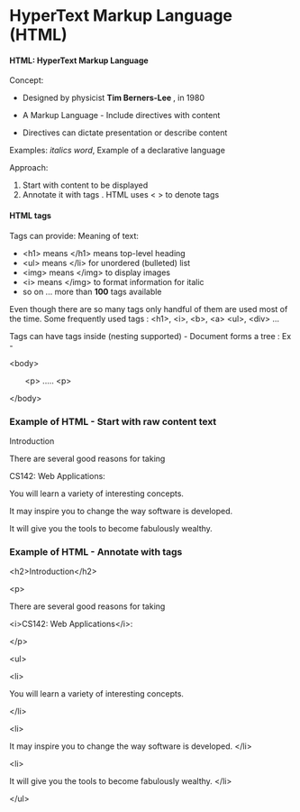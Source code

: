 #  HyperText Markup Language (HTML)

#### HTML: HyperText Markup Language

Concept: 

* Designed by physicist <b>Tim Berners-Lee </b>, in 1980

* A Markup Language - Include directives with content

* Directives can dictate presentation or describe content

Examples: <i>italics word</i>, <title>Title words</title> Example of a declarative language

Approach:

1. Start with content to be displayed
2. Annotate it with tags . HTML uses < > to denote tags

#### HTML tags

Tags can provide: Meaning of text:
<ul>
<li>  &lt;h1&gt means &lt;/h1&gt means top-level heading </li>
<li>  &lt;ul&gt means &lt;/li&gt for unordered (bulleted) list </li>
<li>  &lt;img&gt means &lt;/img&gt to display images </li>
<li>  &lt;i&gt means &lt;/img&gt to format information for italic </li>
<li> so on ... more than <b>100</b> tags available </li>
</ul>

Even though there are so many tags only handful of them are used most of the time.
Some frequently used tags : &lt;h1&gt;,  &lt;i&gt;, &lt;b&gt;, &lt;a&gt; &lt;ul&gt;, &lt;div&gt; ...

Tags can have tags inside (nesting supported) - Document forms a tree :
Ex -

&lt;body&gt;

&nbsp;&nbsp;&nbsp;&nbsp;&nbsp;&nbsp;&nbsp;&lt;p&gt; ..... &lt;p&gt;

&lt;/body&gt;

### Example of HTML - Start with raw content text

Introduction

There are several good reasons for taking

CS142: Web Applications:

You will learn a variety of interesting concepts.

It may inspire you to change the way software is developed.

It will give you the tools to become fabulously wealthy.


### Example of HTML - Annotate with tags

&lt;h2&gt;Introduction&lt;/h2&gt;

&lt;p&gt;

There are several good reasons for taking

&lt;i&gt;CS142: Web Applications&lt;/i&gt;:

&lt;/p&gt;

&lt;ul&gt;

&lt;li&gt;

You will learn a variety of interesting concepts.

&lt;/li&gt;

&lt;li&gt;

It may inspire you to change the way software is developed. &lt;/li&gt;

&lt;li&gt;

It will give you the tools to become fabulously wealthy. &lt;/li&gt;

&lt;/ul&gt;


 
 
